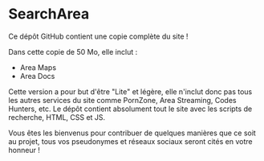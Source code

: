 # SearchArea
Ce dépôt GitHub contient une copie complète du site !

Dans cette copie de 50 Mo, elle inclut :

- Area Maps
- Area Docs

Cette version a pour but d'être "Lite" et légère, elle n'inclut donc pas tous les autres services du site comme PornZone, Area Streaming, Codes Hunters, etc.
Le dépôt contient absolument tout le site avec les scripts de recherche, HTML, CSS et JS.

Vous êtes les bienvenus pour contribuer de quelques manières que ce soit au projet, tous vos pseudonymes et réseaux sociaux seront cités en votre honneur !


